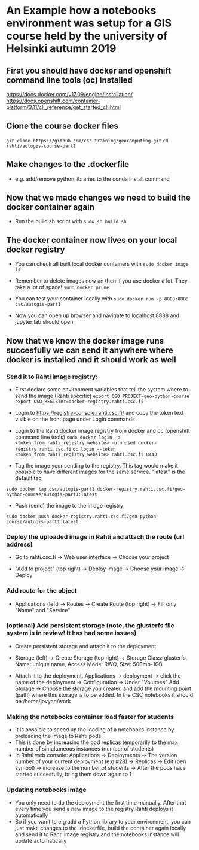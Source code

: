 # An Example how a notebooks environment was setup for a GIS course held by the university of Helsinki autumn 2019

## First you should have docker and openshift command line tools (oc) installed

https://docs.docker.com/v17.09/engine/installation/
https://docs.openshift.com/container-platform/3.11/cli_reference/get_started_cli.html

## Clone the course docker files 

`git clone https://github.com/csc-training/geocomputing.git`
`cd rahti/autogis-course-part1`

## Make changes to the .dockerfile

* e.g. add/remove python libraries to the conda install command

## Now that we made changes we need to build the docker container again

* Run the build.sh script with 
`sudo sh build.sh`

## The docker container now lives on your local docker registry

* You can check all built local docker containers with
`sudo docker image ls`

* Remember to delete images now an then if you use docker a lot. They take a lot of space! 
`sudo docker prune`

* You can test your container locally with 
`sudo docker run -p 8888:8888 csc/autogis-part1`

* Now you can open up browser and navigate to localhost:8888 and jupyter lab should open

## Now that we know the docker image runs succesfully we can send it anywhere where docker is installed and it should work as well

### Send it to Rahti image registry:

* First declare some environment variables that tell the system where to send the image (Rahti specific)
`export OSO_PROJECT=geo-python-course`
`export OSO_REGISTRY=docker-registry.rahti.csc.fi`

* Login to https://registry-console.rahti.csc.fi/ and copy the token text visible on the front page under Login commands
* Login to the Rahti docker image registry from docker and oc (openshift command line tools)
`sudo docker login -p <token_from_rahti_registry_website> -u unused docker-registry.rahti.csc.fi`
`oc login --token <token_from_rahti_registry_website> rahti.csc.fi:8443`

* Tag the image your sending to the registry. This tag would make it possible to have different images for the same service. "latest" is the default tag

`sudo docker tag csc/autogis-part1 docker-registry.rahti.csc.fi/geo-python-course/autogis-part1:latest`

* Push (send) the image to the image registry

`sudo docker push docker-registry.rahti.csc.fi/geo-python-course/autogis-part1:latest`

### Deploy the uploaded image in Rahti and attach the route (url address)

* Go to rahti.csc.fi -> Web user interface -> Choose your project

* "Add to project" (top right) -> Deploy image -> Choose your image -> Deploy

### Add route for the object 

* Applications (left) -> Routes -> Create Route (top right) -> Fill only "Name" and "Service"

### (optional) Add persistent storage (note, the glusterfs file system is in review! It has had some issues)

* Create persistent storage and attach it to the deployment

* Storage (left) -> Create Storage (top right) -> Storage Class: glusterfs, Name: unique name, Access Mode: RWO, Size: 500mb-1GB
    
* Attach it to the deployment. Applications -> deployment -> click the name of the deployment -> Configuration -> Under "Volumes" Add Storage -> Choose the storage you created and add the mounting point (path) where this storage is to be added. In the CSC notebooks it should be /home/jovyan/work

### Making the notebooks container load faster for students

* It is possible to speed up the loading of a notebooks instance by preloading the image to Rahti pods
* This is done by increasing the pod replicas temporarily to the max number of simultaneous instances (number of students)
* In Rahti web console: Applications -> Deployments -> The version number of your current deployment (e.g #28) -> Replicas -> Edit (pen symbol) -> increase to the number of students -> After the pods have started succesfully, bring them down again to 1

### Updating notebooks image

* You only need to do the deployment the first time manually. After that every time you send a new image to the registry Rahti deploys it automatically
* So if you want to e.g add a Python library to your environment, you can just make changes to the .dockerfile, build the container again locally and send it to Rahti image registry and the notebooks instance will update automatically
